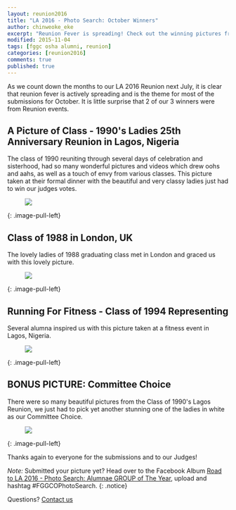```yaml
---
layout: reunion2016
title: "LA 2016 - Photo Search: October Winners"
author: chinweoke_eke
excerpt: "Reunion Fever is spreading! Check out the winning pictures from our October Submissions!"
modified: 2015-11-04
tags: [fggc osha alumni, reunion]
categories: [reunion2016]
comments: true
published: true
---
```

As we count down the months to our LA 2016 Reunion next July, it is clear that reunion fever is actively spreading and is the theme for most of the submissions for October. It is little surprise that 2 of our 3 winners were from Reunion events. 

## A Picture of Class - 1990's Ladies 25th Anniversary Reunion in Lagos, Nigeria
The class of 1990 reuniting through several days of celebration and sisterhood, had so many wonderful pictures and videos which drew oohs and aahs, as well as a touch of envy from various classes. This picture taken at their formal dinner with the beautiful and very classy ladies just had to win our judges votes.
<figure>
	<a href="{{ site.url }}/images/c90-classy.jpg"><img src="{{ site.url }}/images/c90-classy.jpg"></a>
</figure>
{: .image-pull-left}

## Class of 1988 in London, UK
The lovely ladies of 1988 graduating class met in London and graced us with this lovely picture.
<figure>
	<a href="{{ site.url }}/images/c88-UK.jpg"><img src="{{ site.url }}/images/c88-UK.jpg"></a>
</figure>
{: .image-pull-left}

## Running For Fitness - Class of 1994 Representing
Several alumna inspired us with this picture taken at a fitness event in Lagos, Nigeria. 
<figure>
	<a href="{{ site.url }}/images/c94-runningforfitness.jpg"><img src="{{ site.url }}/images/c94-runningforfitness.jpg"></a>
</figure>
{: .image-pull-left}

## BONUS PICTURE: Committee Choice
There were so many beautiful pictures from the Class of 1990's Lagos Reunion, we just had to pick yet another stunning one of the ladies in white as our Committee Choice.
<figure>
	<a href="{{ site.url }}/images/c90-beach-committeechoice.jpg"><img src="{{ site.url }}/images/c90-beach-committeechoice.jpg"></a>
</figure>
{: .image-pull-left}

Thanks again to everyone for the submissions and to our Judges!

*Note:* Submitted your picture yet? Head over to the Facebook Album [Road to LA 2016 - Photo Search: Alumnae GROUP of The Year](https://www.facebook.com/media/set/?set=oa.10152892392226244&type=1), upload and hashtag ‪#‎FGGCOPhotoSearch‬.
{: .notice} 

Questions? [Contact us](mailto:la2016@fggconitsha.com)
